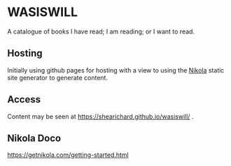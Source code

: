# WASISWILL
A catalogue of books I have read; I am reading; or I want to read.

## Hosting 
Initially using github pages for hosting with a view to using the [Nikola](https://getnikola.com/) static site generator to generate content.

## Access
Content may be seen at https://shearichard.github.io/wasiswill/ .

## Nikola Doco
https://getnikola.com/getting-started.html


